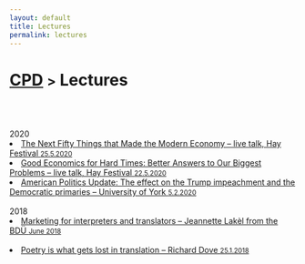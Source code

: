 ```yaml
---
layout: default
title: Lectures
permalink: lectures
---
```

<h1 class="page-title"><a href="https://zahra-claire-bahrani-peacock.github.io/cpd">CPD</a> <small>></small> Lectures</h1><br>
<br>
<br>
2020
<li><a href="https://www.hayfestival.com/p-16779-tim-harford.aspx" target="_blank">The Next Fifty Things that Made the Modern Economy – live talk, Hay Festival <small>25.5.2020</small></a></li>  

<li><a href="https://www.hayfestival.com/p-16752-esther-duflo-chaired-by-evan-davis.aspx" target="_blank">Good Economics for Hard Times: Better Answers to Our Biggest Problems – live talk, Hay Festival <small>22.5.2020</small></a></li>  

<li><a href="https://www.york.ac.uk/news-and-events/events/public-lectures/spring-2020/american-update/" target="_blank">American Politics Update: The effect on the Trump impeachment and the Democratic primaries – University of York <small>5.2.2020</small></a></li>  
<br>
2018
<li><a href="http://www.lakel-translation.de/" target="_blank">Marketing for interpreters and translators – Jeannette Lakèl from the BDÜ <small>June 2018</small></a></li>  
<br>
<li><a href="https://www.carcanet.co.uk/cgi-bin/indexer?owner_id=178" target="_blank">Poetry is what gets lost in translation – Richard Dove <small>25.1.2018</small></a></li>
